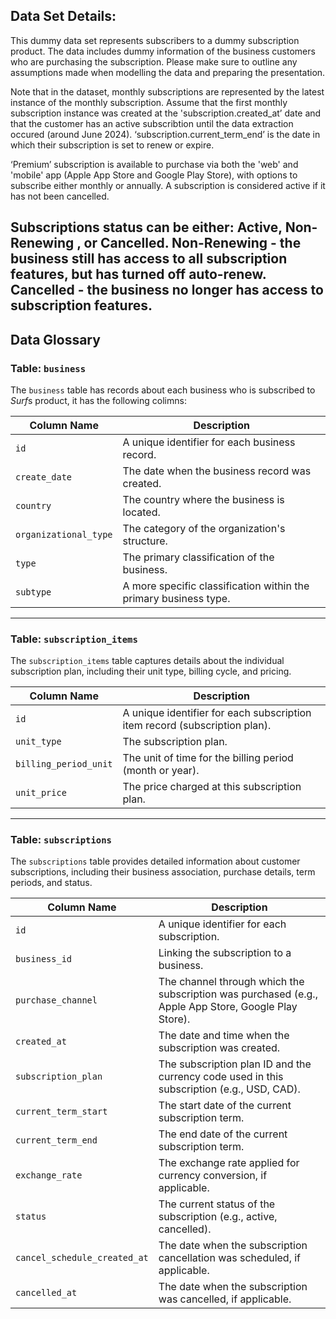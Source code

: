 
## Data Set Details: 

This dummy data set represents subscribers to a dummy subscription product. The data includes dummy information of the business customers who are purchasing the subscription. Please make sure to outline any assumptions made when modelling the data and preparing the presentation.

Note that in the dataset, monthly subscriptions are represented by the latest instance of the monthly subscription. Assume that the first monthly subscription instance was created at the 'subscription.created_at’ date and that the customer has an active subscribtion until the data extraction occured (around June 2024). ‘subscription.current_term_end’ is the date in which their subscription is set to renew or expire.

‘Premium’ subscription is available to purchase via both the 'web' and 'mobile' app (Apple App Store and Google Play Store), with options to subscribe either monthly or annually. A subscription is considered active if it has not been cancelled.

Subscriptions status can be either: Active, Non-Renewing , or Cancelled.
  Non-Renewing - the business still has access to all subscription features, but has turned off auto-renew.
  Cancelled - the business no longer has access to subscription features.
---

## Data Glossary 

### Table: `business`
The `business` table has records about each business who is subscribed to *Surf*s product, it has the following colimns:

| Column Name        | Description                                                                 |
|--------------------|-----------------------------------------------------------------------------|
| `id`               | A unique identifier for each business record.                              |
| `create_date`      | The date when the business record was created.                             |
| `country`          | The country where the business is located.                                 |
| `organizational_type` | The category of the organization's structure. |
| `type`             | The primary classification of the business.          |
| `subtype`          | A more specific classification within the primary business type.           |


---

### Table: `subscription_items`

The `subscription_items` table captures details about the individual subscription plan, including their unit type, billing cycle, and pricing.

| Column Name           | Description                                                                   |
|-----------------------|-------------------------------------------------------------------------------|
| `id`                 | A unique identifier for each subscription item record (subscription plan).                       |
| `unit_type`          | The subscription plan.        |
| `billing_period_unit` | The unit of time for the billing period (month or year).                 |
| `unit_price`         | The price charged at this subscription plan.                                          |

---
### Table: `subscriptions`

The `subscriptions` table provides detailed information about customer subscriptions, including their business association, purchase details, term periods, and status.

| Column Name               | Description                                                                 |
|---------------------------|-----------------------------------------------------------------------------|
| `id`                      | A unique identifier for each subscription.                          |
| `business_id`             | Linking the subscription to a business.              |
| `purchase_channel`        | The channel through which the subscription was purchased (e.g., Apple App Store, Google Play Store). |
| `created_at`              | The date and time when the subscription was created.                       |
| `subscription_plan`       | The subscription plan ID and the currency code used in this subscription (e.g., USD, CAD).              |
| `current_term_start`      | The start date of the current subscription term.                           |
| `current_term_end`        | The end date of the current subscription term.                             |
| `exchange_rate`           | The exchange rate applied for currency conversion, if applicable.          |
| `status`                  | The current status of the subscription (e.g., active, cancelled).          |
| `cancel_schedule_created_at` | The date when the subscription cancellation was scheduled, if applicable. |
| `cancelled_at`            | The date when the subscription was cancelled, if applicable.               |
